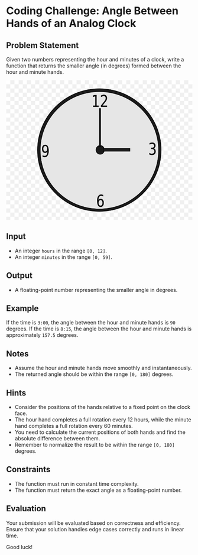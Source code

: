 # Coding Challenge: Angle Between Hands of an Analog Clock

## Problem Statement

Given two numbers representing the hour and minutes of a clock, write a function that returns the smaller angle (in degrees) formed between the hour and minute hands.

![analog clock](clock.png)

## Input

- An integer `hours` in the range `[0, 12]`.
- An integer `minutes` in the range `[0, 59]`.

## Output

- A floating-point number representing the smaller angle in degrees.

## Example

If the time is `3:00`, the angle between the hour and minute hands is `90` degrees.
If the time is `8:15`, the angle between the hour and minute hands is approximately `157.5` degrees.

## Notes

- Assume the hour and minute hands move smoothly and instantaneously.
- The returned angle should be within the range `[0, 180]` degrees.

## Hints

- Consider the positions of the hands relative to a fixed point on the clock face.
- The hour hand completes a full rotation every 12 hours, while the minute hand completes a full rotation every 60 minutes.
- You need to calculate the current positions of both hands and find the absolute difference between them.
- Remember to normalize the result to be within the range `[0, 180]` degrees.

## Constraints

- The function must run in constant time complexity.
- The function must return the exact angle as a floating-point number.

## Evaluation

Your submission will be evaluated based on correctness and efficiency. Ensure that your solution handles edge cases correctly and runs in linear time.

Good luck!
